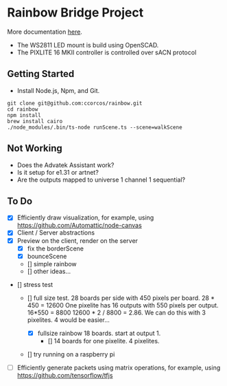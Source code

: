# Rainbow Bridge Project

More documentation [here](https://www.notion.so/rainbowbridge/Team-Home-c0645d0a42684d2290b79d886ea4c0c2).

- The WS2811 LED mount is build using OpenSCAD.
- The PIXLITE 16 MKII controller is controlled over sACN protocol

## Getting Started

- Install Node.js, Npm, and Git.

```
git clone git@github.com:ccorcos/rainbow.git
cd rainbow
npm install
brew install cairo
./node_modules/.bin/ts-node runScene.ts --scene=walkScene
```

## Not Working

- Does the Advatek Assistant work?
- Is it setup for e1.31 or artnet?
- Are the outputs mapped to universe 1 channel 1 sequential?

## To Do

- [x] Efficiently draw visualization, for example, using https://github.com/Automattic/node-canvas
- [x] Client / Server abstractions
- [x] Preview on the client, render on the server
	- [x] fix the borderScene
	- [x] bounceScene
	- [] simple rainbow
	- [] other ideas...
- [] stress test
	- [] full size test.
		28 boards per side with 450 pixels per board. 28 * 450 = 12600
		One pixelite has 16 outputs with 550 pixels per output. 16*550 = 8800
		12600 * 2 / 8800 = 2.86. We can do this with 3 pixelites. 4 would be easier...

		- [x] fullsize rainbow 18 boards. start at output 1.
			- [] 14 boards for one pixelite. 4 pixelites.
	- [] try running on a raspberry pi

- [ ] Efficiently generate packets using matrix operations, for example, using https://github.com/tensorflow/tfjs


